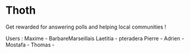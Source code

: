 # Thoth
Get rewarded for answering polls and helping local communities !

Users :
Maxime - BarbareMarseillais
Laetitia - pteradera
Pierre - 
Adrien - 
Mostafa - 
Thomas - 
